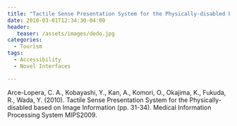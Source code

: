 ```yaml
---
title: "Tactile Sense Presentation System for the Physically-disabled based on Image Information"
date: 2010-03-01T12:34:30-04:00
header:
   teaser: /assets/images/dedo.jpg
categories:
  - Tourism
tags:
  - Accessibility
  - Novel Interfaces

---
```


Arce-Lopera, C. A., Kobayashi, Y., Kan, A., Komori, O., Okajima, K., Fukuda, R., Wada, Y. (2010). 
Tactile Sense Presentation System for the Physically-disabled based on Image Information (pp. 31-34). 
Medical Information Processing System MIPS2009.
